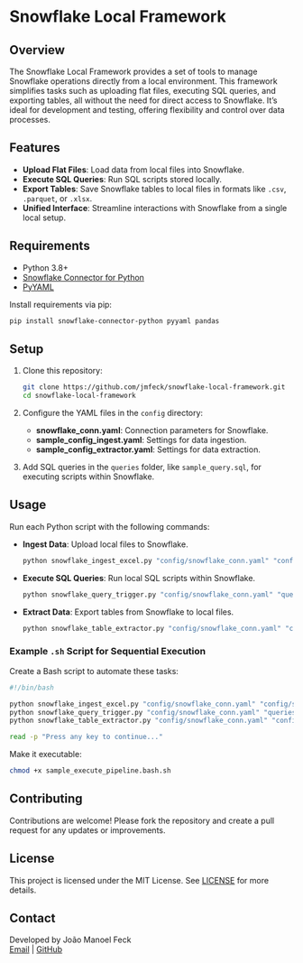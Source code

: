 # Snowflake Local Framework

## Overview
The Snowflake Local Framework provides a set of tools to manage Snowflake operations directly from a local environment. This framework simplifies tasks such as uploading flat files, executing SQL queries, and exporting tables, all without the need for direct access to Snowflake. It’s ideal for development and testing, offering flexibility and control over data processes.

## Features
- **Upload Flat Files**: Load data from local files into Snowflake.
- **Execute SQL Queries**: Run SQL scripts stored locally.
- **Export Tables**: Save Snowflake tables to local files in formats like `.csv`, `.parquet`, or `.xlsx`.
- **Unified Interface**: Streamline interactions with Snowflake from a single local setup.

## Requirements
- Python 3.8+
- [Snowflake Connector for Python](https://docs.snowflake.com/en/user-guide/python-connector-install.html)
- [PyYAML](https://pyyaml.org/)

Install requirements via pip:
```bash
pip install snowflake-connector-python pyyaml pandas
```

## Setup
1. Clone this repository:
   ```bash
   git clone https://github.com/jmfeck/snowflake-local-framework.git
   cd snowflake-local-framework
   ```

2. Configure the YAML files in the `config` directory:
   - **snowflake_conn.yaml**: Connection parameters for Snowflake.
   - **sample_config_ingest.yaml**: Settings for data ingestion.
   - **sample_config_extractor.yaml**: Settings for data extraction.

3. Add SQL queries in the `queries` folder, like `sample_query.sql`, for executing scripts within Snowflake.

## Usage
Run each Python script with the following commands:

- **Ingest Data**: Upload local files to Snowflake.
  ```bash
  python snowflake_ingest_excel.py "config/snowflake_conn.yaml" "config/sample_config_ingest.yaml"
  ```

- **Execute SQL Queries**: Run local SQL scripts within Snowflake.
  ```bash
  python snowflake_query_trigger.py "config/snowflake_conn.yaml" "queries/sample_query.sql"
  ```

- **Extract Data**: Export tables from Snowflake to local files.
  ```bash
  python snowflake_table_extractor.py "config/snowflake_conn.yaml" "config/sample_config_extractor.yaml"
  ```

### Example `.sh` Script for Sequential Execution
Create a Bash script to automate these tasks:
```bash
#!/bin/bash

python snowflake_ingest_excel.py "config/snowflake_conn.yaml" "config/sample_config_ingest.yaml"
python snowflake_query_trigger.py "config/snowflake_conn.yaml" "queries/sample_query.sql"
python snowflake_table_extractor.py "config/snowflake_conn.yaml" "config/sample_config_extractor.yaml"

read -p "Press any key to continue..."
```

Make it executable:
```bash
chmod +x sample_execute_pipeline.bash.sh
```

## Contributing
Contributions are welcome! Please fork the repository and create a pull request for any updates or improvements.

## License
This project is licensed under the MIT License. See [LICENSE](LICENSE) for more details.

## Contact
Developed by João Manoel Feck  
[Email](mailto:joaomfeck@gmail.com) | [GitHub](https://github.com/jmfeck)
